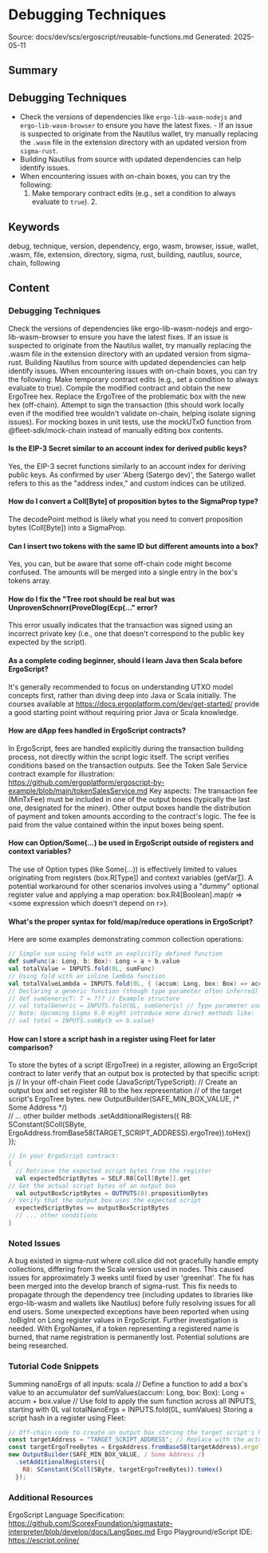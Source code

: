# Debugging Techniques
Source: docs/dev/scs/ergoscript/reusable-functions.md
Generated: 2025-05-11

## Summary
## Debugging Techniques

- Check the versions of dependencies like `ergo-lib-wasm-nodejs` and `ergo-lib-wasm-browser` to ensure you have the latest fixes. - If an issue is suspected to originate from the Nautilus wallet, try manually replacing the `.wasm` file in the extension directory with an updated version from `sigma-rust`.
- Building Nautilus from source with updated dependencies can help identify issues.
- When encountering issues with on-chain boxes, you can try the following:
  1. Make temporary contract edits (e.g., set a condition to always evaluate to `true`). 2.

## Keywords
debug, technique, version, dependency, ergo, wasm, browser, issue, wallet, .wasm, file, extension, directory, sigma, rust, building, nautilus, source, chain, following

## Content
### Debugging Techniques
Check the versions of dependencies like ergo-lib-wasm-nodejs and ergo-lib-wasm-browser to ensure you have the latest fixes.
If an issue is suspected to originate from the Nautilus wallet, try manually replacing the .wasm file in the extension directory with an updated version from sigma-rust.
Building Nautilus from source with updated dependencies can help identify issues.
When encountering issues with on-chain boxes, you can try the following:
Make temporary contract edits (e.g., set a condition to always evaluate to true).
Compile the modified contract and obtain the new ErgoTree hex.
Replace the ErgoTree of the problematic box with the new hex (off-chain).
Attempt to sign the transaction (this should work locally even if the modified tree wouldn't validate on-chain, helping isolate signing issues).
For mocking boxes in unit tests, use the mockUTxO function from @fleet-sdk/mock-chain instead of manually editing box contents.

#### Is the EIP-3 Secret similar to an account index for derived public keys?
Yes, the EIP-3 secret functions similarly to an account index for deriving public keys. As confirmed by user 'Aberg (Satergo dev)', the Satergo wallet refers to this as the "address index," and custom indices can be utilized.

#### How do I convert a Coll[Byte] of proposition bytes to the SigmaProp type?
The decodePoint method is likely what you need to convert proposition bytes (Coll[Byte]) into a SigmaProp.

#### Can I insert two tokens with the same ID but different amounts into a box?
Yes, you can, but be aware that some off-chain code might become confused. The amounts will be merged into a single entry in the box's tokens array.

#### How do I fix the "Tree root should be real but was UnprovenSchnorr(ProveDlog(Ecp(..." error?
This error usually indicates that the transaction was signed using an incorrect private key (i.e., one that doesn't correspond to the public key expected by the script).

#### As a complete coding beginner, should I learn Java then Scala before ErgoScript?
It's generally recommended to focus on understanding UTXO model concepts first, rather than diving deep into Java or Scala initially. The courses available at https://docs.ergoplatform.com/dev/get-started/ provide a good starting point without requiring prior Java or Scala knowledge.

#### How are dApp fees handled in ErgoScript contracts?
In ErgoScript, fees are handled explicitly during the transaction building process, not directly within the script logic itself. The script verifies conditions based on the transaction outputs. See the Token Sale Service contract example for illustration: 
https://github.com/ergoplatform/ergoscript-by-example/blob/main/tokenSalesService.md
Key aspects:
The transaction fee (MinTxFee) must be included in one of the output boxes (typically the last one, designated for the miner).
Other output boxes handle the distribution of payment and token amounts according to the contract's logic.
The fee is paid from the value contained within the input boxes being spent.

#### How can Option/Some(...) be used in ErgoScript outside of registers and context variables?
The use of Option types (like Some(...)) is effectively limited to values originating from registers (box.R<N>[Type]) and context variables (getVar[T](...)). A potential workaround for other scenarios involves using a "dummy" optional register value and applying a map operation: box.R4[Boolean].map(r => <some expression which doesn't depend on r>).

#### What's the proper syntax for fold/map/reduce operations in ErgoScript?
Here are some examples demonstrating common collection operations:
```scala
// Simple sum using fold with an explicitly defined function
def sumFunc(a: Long, b: Box): Long = a + b.value
val totalValue = INPUTS.fold(0L, sumFunc)
// Using fold with an inline lambda function
val totalValueLambda = INPUTS.fold(0L, { (accum: Long, box: Box) => accum + box.value })
// Declaring a generic function (though type parameter often inferred)
// def sumGenericT: T = ??? // Example structure
// val totalGeneric = INPUTS.fold(0L, sumGeneric) // Type parameter usually not needed here
// Note: Upcoming Sigma 6.0 might introduce more direct methods like:
// val total = INPUTS.sumBy(b => b.value) 
```

#### How can I store a script hash in a register using Fleet for later comparison?
To store the bytes of a script (ErgoTree) in a register, allowing an ErgoScript contract to later verify that an output box is protected by that specific script:
js
// In your off-chain Fleet code (JavaScript/TypeScript):
// Create an output box and set register R8 to the hex representation 
// of the target script's ErgoTree bytes.
new OutputBuilder(SAFE_MIN_BOX_VALUE, /* Some Address */)  
  // ... other builder methods
  .setAdditionalRegisters({
    R8: SConstant(SColl(SByte, ErgoAddress.fromBase58(TARGET_SCRIPT_ADDRESS).ergoTree)).toHex() 
  });
```scala
// In your ErgoScript contract:
{
  // Retrieve the expected script bytes from the register
  val expectedScriptBytes = SELF.R8[Coll[Byte]].get
// Get the actual script bytes of an output box
  val outputBoxScriptBytes = OUTPUTS(0).propositionBytes
// Verify that the output box uses the expected script
  expectedScriptBytes == outputBoxScriptBytes
  // ... other conditions
}
```

### Noted Issues
A bug existed in sigma-rust where coll.slice did not gracefully handle empty collections, differing from the Scala version used in nodes. This caused issues for approximately 3 weeks until fixed by user 'greenhat'. The fix has been merged into the develop branch of sigma-rust.
This fix needs to propagate through the dependency tree (including updates to libraries like ergo-lib-wasm and wallets like Nautilus) before fully resolving issues for all end users.
Some unexpected exceptions have been reported when using .toBigInt on Long register values in ErgoScript. Further investigation is needed.
With ErgoNames, if a token representing a registered name is burned, that name registration is permanently lost. Potential solutions are being researched.

### Tutorial Code Snippets
Summing nanoErgs of all inputs:
scala 
// Define a function to add a box's value to an accumulator
def sumValues(accum: Long, box: Box): Long = accum + box.value
// Use fold to apply the sum function across all INPUTS, starting with 0L
val totalNanoErgs = INPUTS.fold(0L, sumValues)
Storing a script hash in a register using Fleet:
```js
// Off-chain code to create an output box storing the target script's hash in R8
const targetAddress = "TARGET_SCRIPT_ADDRESS"; // Replace with the actual address
const targetErgoTreeBytes = ErgoAddress.fromBase58(targetAddress).ergoTree;
new OutputBuilder(SAFE_MIN_BOX_VALUE, / Some Address /)
  .setAdditionalRegisters({ 
    R8: SConstant(SColl(SByte, targetErgoTreeBytes)).toHex() 
  });
```

### Additional Resources
ErgoScript Language Specification: https://github.com/ScorexFoundation/sigmastate-interpreter/blob/develop/docs/LangSpec.md
Ergo Playground/eScript IDE: https://escript.online/

